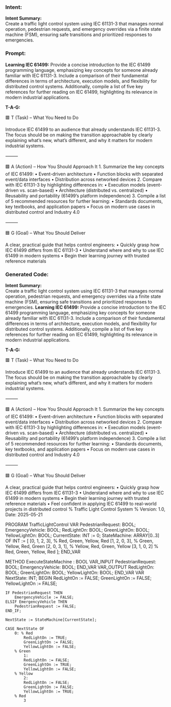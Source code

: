 ### Intent:
**Intent Summary:**  
Create a traffic light control system using IEC 61131-3 that manages normal operation, pedestrian requests, and emergency overrides via a finite state machine (FSM), ensuring safe transitions and prioritized responses to emergencies.

### Prompt:
**Learning IEC 61499:**
Provide a concise introduction to the IEC 61499 programming language, emphasizing key concepts for someone already familiar with IEC 61131-3. Include a comparison of their fundamental differences in terms of architecture, execution models, and flexibility for distributed control systems. Additionally, compile a list of five key references for further reading on IEC 61499, highlighting its relevance in modern industrial applications.

**T-A-G:**

🟥 T (Task) – What You Need to Do

Introduce IEC 61499 to an audience that already understands IEC 61131-3. The focus should be on making the transition approachable by clearly explaining what’s new, what’s different, and why it matters for modern industrial systems.

⸻

🟩 A (Action) – How You Should Approach It
	1.	Summarize the key concepts of IEC 61499:
	•	Event-driven architecture
	•	Function blocks with separated event/data interfaces
	•	Distribution across networked devices
	2.	Compare with IEC 61131-3 by highlighting differences in:
	•	Execution models (event-driven vs. scan-based)
	•	Architecture (distributed vs. centralized)
	•	Reusability and portability (61499’s platform independence)
	3.	Compile a list of 5 recommended resources for further learning:
	•	Standards documents, key textbooks, and application papers
	•	Focus on modern use cases in distributed control and Industry 4.0

⸻

🟦 G (Goal) – What You Should Deliver

A clear, practical guide that helps control engineers:
	•	Quickly grasp how IEC 61499 differs from IEC 61131-3
	•	Understand where and why to use IEC 61499 in modern systems
	•	Begin their learning journey with trusted reference materials

### Generated Code:
**Intent Summary:**  
Create a traffic light control system using IEC 61131-3 that manages normal operation, pedestrian requests, and emergency overrides via a finite state machine (FSM), ensuring safe transitions and prioritized responses to emergencies.
**Learning IEC 61499:**
Provide a concise introduction to the IEC 61499 programming language, emphasizing key concepts for someone already familiar with IEC 61131-3. Include a comparison of their fundamental differences in terms of architecture, execution models, and flexibility for distributed control systems. Additionally, compile a list of five key references for further reading on IEC 61499, highlighting its relevance in modern industrial applications.

**T-A-G:**

🟥 T (Task) – What You Need to Do

Introduce IEC 61499 to an audience that already understands IEC 61131-3. The focus should be on making the transition approachable by clearly explaining what’s new, what’s different, and why it matters for modern industrial systems.

⸻

🟩 A (Action) – How You Should Approach It
	1.	Summarize the key concepts of IEC 61499:
	•	Event-driven architecture
	•	Function blocks with separated event/data interfaces
	•	Distribution across networked devices
	2.	Compare with IEC 61131-3 by highlighting differences in:
	•	Execution models (event-driven vs. scan-based)
	•	Architecture (distributed vs. centralized)
	•	Reusability and portability (61499’s platform independence)
	3.	Compile a list of 5 recommended resources for further learning:
	•	Standards documents, key textbooks, and application papers
	•	Focus on modern use cases in distributed control and Industry 4.0

⸻

🟦 G (Goal) – What You Should Deliver

A clear, practical guide that helps control engineers:
	•	Quickly grasp how IEC 61499 differs from IEC 61131-3
	•	Understand where and why to use IEC 61499 in modern systems
	•	Begin their learning journey with trusted reference materials
	•	Feel confident in applying IEC 61499 to real-world projects in distributed control
% Traffic Light Control System
% Version: 1.0, Date: 2025-05-21

PROGRAM TrafficLightControl
VAR
    PedestrianRequest: BOOL;
    EmergencyVehicle: BOOL;
    RedLightOn: BOOL;
    GreenLightOn: BOOL;
    YellowLightOn: BOOL;
    CurrentState: INT := 0;
    StateMachine: ARRAY[0..3] OF INT := [
        [0, 1, 2, 3],  % Red, Green, Yellow, Red
        [1, 2, 0, 3],  % Green, Yellow, Red, Green
        [2, 0, 3, 1],  % Yellow, Red, Green, Yellow
        [3, 1, 0, 2]   % Red, Green, Yellow, Red
    ];
END_VAR

METHOD ExecuteStateMachine : BOOL
VAR_INPUT
    PedestrianRequest: BOOL;
    EmergencyVehicle: BOOL;
END_VAR
VAR_OUTPUT
    RedLightOn: BOOL;
    GreenLightOn: BOOL;
    YellowLightOn: BOOL;
END_VAR
VAR
    NextState: INT;
BEGIN
    RedLightOn := FALSE;
    GreenLightOn := FALSE;
    YellowLightOn := FALSE;

    IF PedestrianRequest THEN
        EmergencyVehicle := FALSE;
    ELSIF EmergencyVehicle THEN
        PedestrianRequest := FALSE;
    END_IF;

    NextState := StateMachine[CurrentState];

    CASE NextState OF
        0: % Red
            RedLightOn := TRUE;
            GreenLightOn := FALSE;
            YellowLightOn := FALSE;
        % Green
            1:
            RedLightOn := FALSE;
            GreenLightOn := TRUE;
            YellowLightOn := FALSE;
        % Yellow
            2:
            RedLightOn := FALSE;
            GreenLightOn := FALSE;
            YellowLightOn := TRUE;
        % Red
            3
